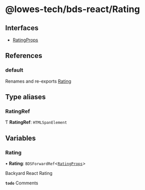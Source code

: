 # @lowes-tech/bds-react/Rating

## Interfaces

- [RatingProps](interfaces/RatingProps.md)

## References

### default

Renames and re-exports [Rating](README.md#rating)

## Type aliases

### RatingRef

Ƭ **RatingRef**: `HTMLSpanElement`

## Variables

### Rating

• **Rating**: `BDSForwardRef`<[`RatingProps`](interfaces/RatingProps.md)\>

Backyard React Rating

**`todo`** Comments
